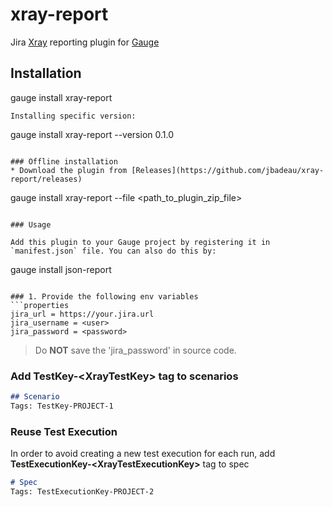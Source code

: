# xray-report 
  
Jira [Xray](https://www.getxray.app/) reporting plugin for [Gauge](http://gauge.org)  

Installation
------------

gauge install xray-report
```
Installing specific version:

```
gauge install xray-report --version 0.1.0
```

### Offline installation
* Download the plugin from [Releases](https://github.com/jbadeau/xray-report/releases)
```
gauge install xray-report --file <path_to_plugin_zip_file>
```

### Usage

Add this plugin to your Gauge project by registering it in `manifest.json` file. You can also do this by:

```
gauge install json-report
```

### 1. Provide the following env variables
```properties
jira_url = https://your.jira.url
jira_username = <user>
jira_password = <password>
```
> Do **NOT** save the 'jira_password' in source code.

### Add **TestKey-\<XrayTestKey>** tag to scenarios

```markdown  
## Scenario
Tags: TestKey-PROJECT-1
```

### Reuse Test Execution

In order to avoid creating a new test execution for each run, add **TestExecutionKey-\<XrayTestExecutionKey>** tag to spec 

```markdown  
# Spec
Tags: TestExecutionKey-PROJECT-2
```
